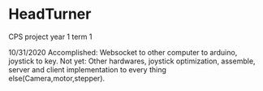 # HeadTurner
CPS project year 1 term 1

10/31/2020
Accomplished: Websocket to other computer to arduino, joystick to key.
Not yet: Other hardwares, joystick optimization, assemble, server and client implementation to every thing else(Camera,motor,stepper).
